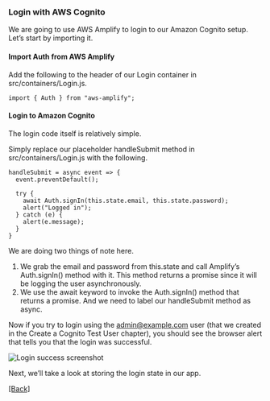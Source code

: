 ### **Login with AWS Cognito**
We are going to use AWS Amplify to login to our Amazon Cognito setup. Let’s start by importing it.

#### Import Auth from AWS Amplify
Add the following to the header of our Login container in src/containers/Login.js.
```
import { Auth } from "aws-amplify";
```

#### Login to Amazon Cognito
The login code itself is relatively simple.

Simply replace our placeholder handleSubmit method in src/containers/Login.js with the following.

```
handleSubmit = async event => {
  event.preventDefault();

  try {
    await Auth.signIn(this.state.email, this.state.password);
    alert("Logged in");
  } catch (e) {
    alert(e.message);
  }
}
```

We are doing two things of note here.

1. We grab the email and password from this.state and call Amplify’s Auth.signIn() method with it. This method returns a promise since it will be logging the user asynchronously.
2. We use the await keyword to invoke the Auth.signIn() method that returns a promise. And we need to label our handleSubmit method as async.

Now if you try to login using the admin@example.com user (that we created in the Create a Cognito Test User chapter), you should see the browser alert that tells you that the login was successful.

![Login success screenshot](https://d33wubrfki0l68.cloudfront.net/53c9a8f4c9a87781f7d32e45cffc14c677ec31c5/c2fe0/assets/login-success.png)

Next, we’ll take a look at storing the login state in our app.


[[Back]](https://github.com/jspHansen/serverless-react-aws)
